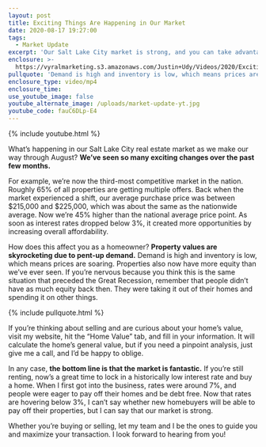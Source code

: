 ```yaml
---
layout: post
title: Exciting Things Are Happening in Our Market
date: 2020-08-17 19:27:00
tags:
  - Market Update
excerpt: 'Our Salt Lake City market is strong, and you can take advantage of it.'
enclosure: >-
  https://vyralmarketing.s3.amazonaws.com/Justin+Udy/Videos/2020/Exciting+Things+Are+Happening+in+Our+Market.mp4
pullquote: 'Demand is high and inventory is low, which means prices are soaring.'
enclosure_type: video/mp4
enclosure_time:
use_youtube_image: false
youtube_alternate_image: /uploads/market-update-yt.jpg
youtube_code: fauC6DLp-E4
---
```


{% include youtube.html %}

What’s happening in our Salt Lake City real estate market as we make our way through August? **We’ve seen so many exciting changes over the past few months.&nbsp;**

For example, we’re now the third-most competitive market in the nation. Roughly 65% of all properties are getting multiple offers. Back when the market experienced a shift, our average purchase price was between $215,000 and $225,000, which was about the same as the nationwide average. Now we’re 45% higher than the national average price point. As soon as interest rates dropped below 3%, it created more opportunities by increasing overall affordability.

How does this affect you as a homeowner? **Property values are skyrocketing due to pent-up demand.** Demand is high and inventory is low, which means prices are soaring. Properties also now have more equity than we’ve ever seen. If you’re nervous because you think this is the same situation that preceded the Great Recession, remember that people didn’t have as much equity back then. They were taking it out of their homes and spending it on other things.&nbsp;

{% include pullquote.html %}

If you’re thinking about selling and are curious about your home’s value, visit my website, hit the “Home Value” tab, and fill in your information. It will calculate the home’s general value, but if you need a pinpoint analysis, just give me a call, and I’d be happy to oblige.&nbsp;

In any case, **the bottom line is that the market is fantastic.** If you’re still renting, now’s a great time to lock in a historically low interest rate and buy a home. When I first got into the business, rates were around 7%, and people were eager to pay off their homes and be debt free. Now that rates are hovering below 3%, I can’t say whether new homebuyers will be able to pay off their properties, but I can say that our market is strong.&nbsp;

Whether you’re buying or selling, let my team and I be the ones to guide you and maximize your transaction. I look forward to hearing from you\!